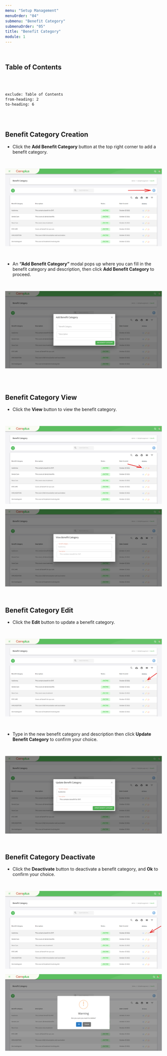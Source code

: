 ```yaml
---
menu: "Setup Management"
menuOrder: "04"
submenu: "Benefit Category"
submenuOrder: "05"
title: "Benefit Category"
module: 1
---
```


<br />

## Table of Contents

<br />
<br />

```toc
exclude: Table of Contents
from-heading: 2
to-heading: 6
```

<br />
<br />

## Benefit Category Creation

- Click the **Add Benefit Category** button at the top right corner to add a benefit category.

<br />

![Careplus Add Benefit Category](/images/CareplusAddBenefitCategory.png "Add Benefit Category")

<br />

- An **“Add Benefit Category”** modal pops up where you can fill in the benefit category and description, then click **Add Benefit Category** to proceed.

<br />

![Careplus Add Benefit Category Modal](/images/CareplusAddBenefitCategoryModal.png "Add Benefit Category Modal")

<br />
<br />

## Benefit Category View

- Click the **View** button to view the benefit category.

<br />

![Careplus Benefit Category View](/images/CareplusBenefitCategoryView.png "Benefit Category View")

![Careplus Benefit Category View Modal](/images/CareplusBenefitCategoryViewModal.png "Benefit Category View Modal")

<br />

## Benefit Category Edit

- Click the **Edit** button to update a benefit category.

<br />

![Careplus Benefit Category Edit](/images/CareplusBenefitCategoryEdit.png "Benefit Category Edit")

<br />

- Type in the new benefit category and description then click **Update Benefit Category** to confirm your choice.

<br />

![Careplus Benefit Category Edit Modal](/images/CareplusBenefitCategoryEditModal.png "Benefit Category Edit Modal")

 <br />

## Benefit Category Deactivate

- Click the **Deactivate** button to deactivate a benefit category, and **Ok** to confirm your choice.

<br />

![Careplus Benefit Category Deactivate](/images/CareplusBenefitCategoryDeactivate.png "Benefit Category Deactivate")

![Careplus Benefit Category Deactivate Modal](/images/CareplusBenefitCategoryDeactivateModal.png "Benefit Category Deactivate Modal")

<br />
